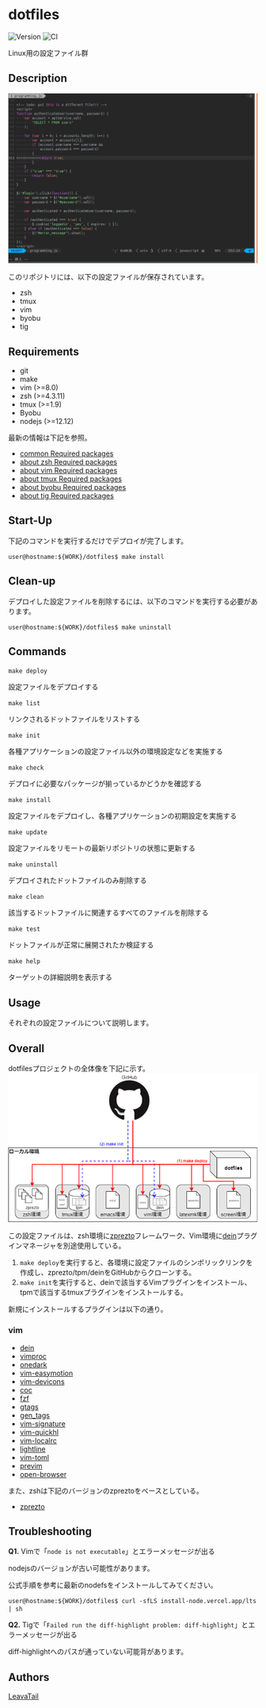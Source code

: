 # dotfiles

![Version](https://img.shields.io/github/tag/LeavaTail/dotfiles.svg)
![CI](https://github.com/LeavaTail/dotfiles/workflows/CI/badge.svg)

Linux用の設定ファイル群

## Description

![demo](https://github.com/LeavaTail/dotfiles/blob/images/vim20191214.png)

このリポジトリには、以下の設定ファイルが保存されています。

* zsh
* tmux
* vim
* byobu
* tig

## Requirements

* git
* make
* vim (>=8.0)
* zsh (>=4.3.11)
* tmux (>=1.9)
* Byobu
* nodejs (>=12.12)

最新の情報は下記を参照。

* [common Required packages](docs/Requirements_common.txt)
* [about zsh Required packages](docs/Requirements_zsh.txt)
* [about vim Required packages](docs/Requirements_vim.txt)
* [about tmux Required packages](docs/Requirements_tmux.txt)
* [about byobu Required packages](docs/Requirements_byobu.txt)
* [about tig Required packages](docs/Requirements_tig.txt)

## Start-Up

下記のコマンドを実行するだけでデプロイが完了します。

```shell
user@hostname:${WORK}/dotfiles$ make install
```

## Clean-up

デプロイした設定ファイルを削除するには、以下のコマンドを実行する必要があります。

```shell
user@hostname:${WORK}/dotfiles$ make uninstall
```

## Commands

`make deploy`

設定ファイルをデプロイする

`make list`

リンクされるドットファイルをリストする

`make init`

各種アプリケーションの設定ファイル以外の環境設定などを実施する

`make check`

デプロイに必要なパッケージが揃っているかどうかを確認する

`make install`

設定ファイルをデプロイし、各種アプリケーションの初期設定を実施する

`make update`

設定ファイルをリモートの最新リポジトリの状態に更新する

`make uninstall`

デプロイされたドットファイルのみ削除する

`make clean`

該当するドットファイルに関連するすべてのファイルを削除する

`make test`

ドットファイルが正常に展開されたか検証する

`make help`

ターゲットの詳細説明を表示する

## Usage

それぞれの設定ファイルについて説明します。

## Overall

dotfilesプロジェクトの全体像を下記に示す。
![demo](https://github.com/LeavaTail/dotfiles/blob/images/overall.png)

この設定ファイルは、zsh環境に[zprezto](https://github.com/sorin-ionescu/prezto)フレームワーク、Vim環境に[dein](https://github.com/Shougo/dein.vim)プラグインマネージャを別途使用している。

1. `make deploy`を実行すると、各環境に設定ファイルのシンボリックリンクを作成し、zprezto/tpm/deinをGitHubからクローンする。
2. `make init`を実行すると、deinで該当するVimプラグインをインストール、tpmで該当するtmuxプラグインをインストールする。

新規にインストールするプラグインは以下の通り。

### vim

* [dein](https://github.com/Shougo/dein.vim)
* [vimproc](https://github.com/Shougo/vimproc.vim)
* [onedark](https://github.com/joshdick/onedark.vim)
* [vim-easymotion](github.com/easymotion/vim-easymotion)
* [vim-devicons](https://github.com/ryanoasis/vim-devicons)
* [coc](https://github.com/neoclide/coc.nvim)
* [fzf](https://github.com/junegunn/fzf.vim)
* [gtags](https://github.com/vim-scripts/gtags.vim)
* [gen_tags](https://github.com/jsfaint/gen_tags.vim)
* [vim-signature](https://github.com/kshenoy/vim-signature)
* [vim-quickhl](https://github.com/t9md/vim-quickhl)
* [vim-localrc](https://github.com/thinca/vim-localrc)
* [lightline](https://github.com/itchyny/lightline.vim)
* [vim-toml](https://github.com/cespare/vim-toml)
* [previm](https://github.com/previm/previm)
* [open-browser](https://github.com/tyru/open-browser.vim)

また、zshは下記のバージョンのzpreztoをベースとしている。

* [zprezto](https://github.com/sorin-ionescu/prezto/commit/166cbe2fca25319db2551f0cc74a86c93259017d)

## Troubleshooting

**Q1.** Vimで「`node is not executable`」とエラーメッセージが出る

nodejsのバージョンが古い可能性があります。

公式手順を参考に最新のnodefsをインストールしてみてください。

```shell
user@hostname:${WORK}/dotfiles$ curl -sfLS install-node.vercel.app/lts | sh
```

**Q2.** Tigで「`Failed run the diff-highlight problem: diff-highlight`」とエラーメッセージが出る

diff-highlightへのパスが通っていない可能背があります。

## Authors

[LeavaTail](https://github.com/LeavaTail)
